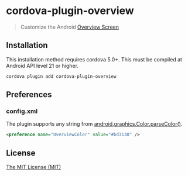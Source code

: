 # cordova-plugin-overview

> Customize the Android [Overview Screen](https://www.bignerdranch.com/blog/polishing-your-Android-overview-screen-entry/)

## Installation

This installation method requires cordova 5.0+.
This must be compiled at Android API level 21 or higher.

```sh
cordova plugin add cordova-plugin-overview
```

## Preferences

### config.xml

The plugin supports any string from [android.graphics.Color.parseColor()](http://developer.android.com/reference/android/graphics/Color.html#parseColor(java.lang.String)).

``` xml
<preference name="OverviewColor" value="#bd3138" />
```

## License
[The MIT License (MIT)](http://www.opensource.org/licenses/mit-license.html)
